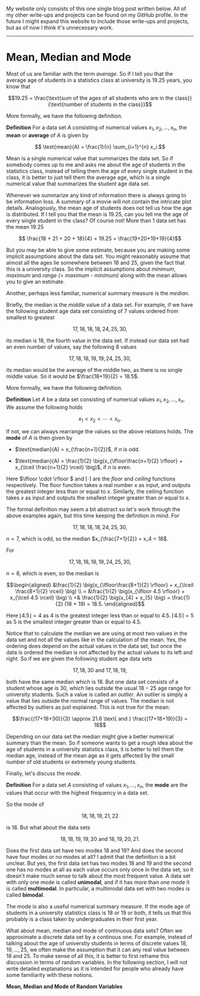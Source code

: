 My website only consists of this one single blog post written below. All of my other write-ups and projects can be found on my GitHub profile. In the future I might expand this website to include those write-ups and projects, but as of now I think it's unnecessary work.

--- 

# Mean, Median and Mode

Most of us are familiar with the term *average*. So if I tell you that the average age of students in a statistics class at university is $19.25$ years, you know that

$$19.25 = \frac{\text{sum of the ages of all students who are in the class}}{\text{number of students in the class}}$$

More formally, we have the following definition. 

$\textbf{Definition}$ For a data set $A$ consisting of numerical values $x_1, x_2, \dots, x_n$, the **mean** or **average** of $A$ is given by

$$ \text{mean}(A) = \frac{1}{n} \sum_{i=1}^{n} x_i.$$

Mean is a single numerical value that summarizes the data set. So if somebody comes up to me and asks me about the age of students in the statistics class, instead of telling them the age of every single student in the class, it is better to just tell them the average age, which is a single numerical value that summarizes the student age data set.

Whenever we summarize any kind of information there is always going to be information loss. A summary of a movie will not contain the intricate plot details. Analogously, the mean age of students does not tell us how the age is distributed. If I tell you that the mean is $19.25$, can you tell me the age of every single student in the class? Of course not! More than $1$ data set has the mean $19.25$

$$ \frac{18 + 21 +  20 + 18}{4}  = 19.25 = \frac{19+20+19+19}{4}$$

But you may be able to give some estimate, because you are making some implicit assumptions about the data set. You might reasonably assume that almost all the ages lie somewhere between $18$ and $25$, given the fact that this is a university class. So the implicit assumptions about *minimum*, *maximum* and *range (= maximum - minimum)* along with the mean allows you to give an estimate.

Another, perhaps less familiar, numerical summary measure is the *median*.

Briefly, the median is the *middle* value of a data set. For example, if we have the following student age data set consisting of $7$ values ordered from smallest to greatest

$$ 17, 18, 18, 18, 24, 25,30, $$

its median is $18$, the fourth value in the data set. If instead our data set had an even number of values, say the following $8$ values

$$17, 18, 18, 18, 19, 24, 25,30,$$

its median would be the average of the middle two, as there is no single middle value. So it would be $\frac{18+19}{2} = 18.5$.

More formally, we have the following definition.


$\textbf{Definition}$ Let $A$ be a data set consisting of numerical values $x_1,x_2, \dots, x_n$. We assume the following holds

$$x_{1} < x_{2} < \cdots < x_{n}.$$

If not, we can always rearrange the values so the above relations holds. The **mode** of $A$ is then given by 

- $\text{median}(A) = x_{\frac{n+1}{2}}$, if $n$ is odd. 


- $\text{median}(A) = \frac{1}{2} \big(x_{\lfloor\frac{n+1}{2} \rfloor} + x_{\lceil \frac{n+1}{2} \rceil} \big)$, if $n$ is even.

Here $\lfloor \cdot \rfloor $ and $\lceil \cdot \rceil$ are the *floor* and *ceiling* functions respectively. The floor function takes a real number $x$ as input, and outputs the greatest integer less than or equal to $x$. Similarly, the ceiling function takes $x$ as input and outputs the smallest integer greater than or equal to $x$. 

The formal definition may seem a bit abstract so let's work through the above examples again, but this time keeping the definition in mind. For

$$ 17, 18, 18, 18, 24, 25,30, $$

$n=7$, which is odd, so the median $x_{\frac{7+1}{2}} = x_4 = 18$.

For 

$$17, 18, 18, 18, 19, 24, 25,30,$$

$n=8$, which is even, so the median is 

$$\begin{aligned}
&\frac{1}{2} \big(x_{\lfloor\frac{8+1}{2} \rfloor} + x_{\lceil \frac{8+1}{2} \rceil} \big) \\
= &\frac{1}{2} \big(x_{\lfloor 4.5 \rfloor} + x_{\lceil 4.5 \rceil} \big) \\
=& \frac{1}{2} \big(x_{4} + x_{5} \big)  = \frac{1}{2} (18 + 19) = 18.5. 
\end{aligned}$$

Here $\lfloor 4.5 \rfloor = 4$ as $4$ is the greatest integer less than or equal to $4.5$. $\lceil 4.5 \rceil = 5$ as $5$ is the smallest integer greater than or equal to $4.5$. 

Notice that to calculate the median we are using at most two values in the data set and not all the values like in the calculation of the mean. Yes, the ordering does depend on the actual values in the data set, but once the data is ordered the median is not affected by the actual values to its left and right. So if we are given the following student age data sets

$$17, 18 , 30  \text{ and } 17, 18, 19,$$

both have the same median which is $18$. But one data set consists of a student whose age is $30$, which lies outside the usual $18-25$ age range for university students. Such a value is called an *outlier*. An outlier is simply a value that lies outside the normal range of values. The median is not affected by outliers as just explained. This is not true for the mean: 

$$\frac{(17+18+30)}{3} \approx 21.6 \text{ and } \frac{(17+18+19)}{3} = 18$$

Depending on our data set the median might give a better numerical summary than the mean. So if someone wants to get a rough idea about the age of students in a university statistics class, it is better to tell them the median age, instead of the mean age as it gets affected by the small number of old students or extremely young students.

 Finally, let's discuss the *mode*.  
 
 $\textbf{Definition}$ For a data set $A$ consisting of values $x_1, \dots, x_n$, the **mode** are the values that occur with the highest frequency in a data set.
 
So the mode of 

$$18,18,19,21,22$$

is $18$. But what about the data sets 

$$18,18,19,19,20 \text{ and } 18,19,20,21.$$

Does the first data set have two modes 18 and 19? And does the second have four modes or no modes at all? I admit that the definition is a bit unclear. But yes, the first data set has two modes $18$ and $19$ and the second one has no modes at all as each value occurs only once in the data set, so it doesn't make much sense to talk about the most frequent value. A data set with only one mode is called **unimodal**, and if it has more than one mode it is called **multimodal**. In particular, a multimodal data set with two modes is called **bimodal**.

The mode is also a useful numerical summary measure. If the mode age of students in a university statistics class is $18$ or $19$ or both, it tells us that this probably is a class taken by undergraduates in their first year. 

What about mean, median and mode of continuous data sets? Often we approximate a discrete data set by a continous one. For example, instead of talking about the age of universtiy students in terms of discrete values $18,19, \dots, 25$, we often make the assumption that it can any real value between 18 and 25. To make sense of all this, it is better to first reframe this discussion in terms of random variables. In the following section, I will not write detailed explanations as it is intended for people who already have some familiarity with these notions.

**Mean, Median and Mode of Random Variables** 



